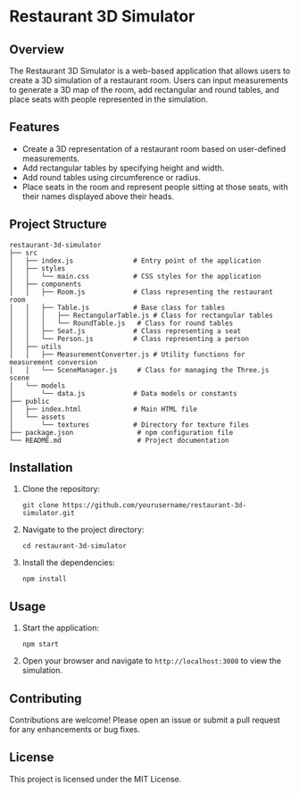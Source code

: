 # Restaurant 3D Simulator

## Overview
The Restaurant 3D Simulator is a web-based application that allows users to create a 3D simulation of a restaurant room. Users can input measurements to generate a 3D map of the room, add rectangular and round tables, and place seats with people represented in the simulation.

## Features
- Create a 3D representation of a restaurant room based on user-defined measurements.
- Add rectangular tables by specifying height and width.
- Add round tables using circumference or radius.
- Place seats in the room and represent people sitting at those seats, with their names displayed above their heads.

## Project Structure
```
restaurant-3d-simulator
├── src
│   ├── index.js               # Entry point of the application
│   ├── styles
│   │   └── main.css           # CSS styles for the application
│   ├── components
│   │   ├── Room.js            # Class representing the restaurant room
│   │   ├── Table.js           # Base class for tables
│   │   │   ├── RectangularTable.js # Class for rectangular tables
│   │   │   └── RoundTable.js   # Class for round tables
│   │   ├── Seat.js            # Class representing a seat
│   │   └── Person.js          # Class representing a person
│   ├── utils
│   │   ├── MeasurementConverter.js # Utility functions for measurement conversion
│   │   └── SceneManager.js     # Class for managing the Three.js scene
│   └── models
│       └── data.js            # Data models or constants
├── public
│   ├── index.html             # Main HTML file
│   └── assets
│       └── textures           # Directory for texture files
├── package.json                # npm configuration file
└── README.md                   # Project documentation
```

## Installation
1. Clone the repository:
   ```
   git clone https://github.com/yourusername/restaurant-3d-simulator.git
   ```
2. Navigate to the project directory:
   ```
   cd restaurant-3d-simulator
   ```
3. Install the dependencies:
   ```
   npm install
   ```

## Usage
1. Start the application:
   ```
   npm start
   ```
2. Open your browser and navigate to `http://localhost:3000` to view the simulation.

## Contributing
Contributions are welcome! Please open an issue or submit a pull request for any enhancements or bug fixes.

## License
This project is licensed under the MIT License.